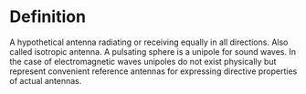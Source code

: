 # Definition

A hypothetical antenna radiating or receiving equally in all directions.
Also called isotropic antenna. A pulsating sphere is a unipole for sound
waves. In the case of electromagnetic waves unipoles do not exist
physically but represent convenient reference antennas for expressing
directive properties of actual antennas.
